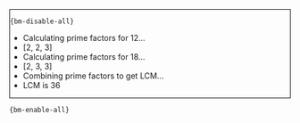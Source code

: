 <div style="border:1px solid black;">

`{bm-disable-all}`

 * Calculating prime factors for 12...
 * [2, 2, 3]
 * Calculating prime factors for 18...
 * [2, 3, 3]
 * Combining prime factors to get LCM...
 * LCM is 36
</div>

`{bm-enable-all}`

